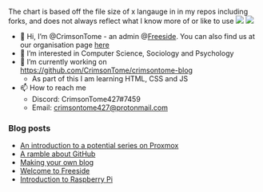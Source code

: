 <!--![Anurag's GitHub stats](https://github-readme-stats.vercel.app/api?username=crimsontome&show_icons=true&theme=dark)-->

The chart is based off the file size of x langauge in in my repos including forks, and does not always reflect what I know more of or like to use
![](https://raw.githubusercontent.com/CrimsonTome/ghstats/master/generated/overview.svg)
![](https://raw.githubusercontent.com/CrimsonTome/ghstats/master/generated/languages.svg)

- 👋 Hi, I’m @CrimsonTome - an admin @[Freeside](https://freeside.co.uk). You can also find us at our organisation page [here](https://github.com/freesidehul)
- 👀 I’m interested in Computer Science, Sociology and Psychology
- 🌱 I’m currently working on <https://github.com/CrimsonTome/crimsontome-blog>
  - As part of this I am learning HTML, CSS and JS 
- 📫 How to reach me
  - Discord: CrimsonTome427#7459
  - Email: <crimsontome427@protonmail.com>

### Blog posts

<!-- BLOG-POST-LIST:START -->
- [An introduction to a potential series on Proxmox](https://crimsontome.netlify.app/posts/PVE/)
- [A ramble about GitHub](https://crimsontome.netlify.app/posts/a-ramble-on-github/)
- [Making your own blog](https://crimsontome.netlify.app/posts/making-your-own-blog/)
- [Welcome to Freeside](https://crimsontome.netlify.app/posts/introduction-to-freeside/)
- [Introduction to Raspberry Pi](https://crimsontome.netlify.app/posts/raspi-intro/)
<!-- BLOG-POST-LIST:END -->
